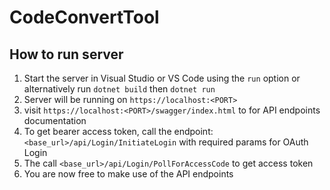 # CodeConvertTool

## How to run server

1. Start the server in Visual Studio or VS Code using the `run` option or alternatively run `dotnet build` then `dotnet run`
2. Server will be running on `https://localhost:<PORT>`
3. visit `https://localhost:<PORT>/swagger/index.html` to for API endpoints documentation
4. To get bearer access token, call the endpoint: `<base_url>/api/Login/InitiateLogin` with required params for OAuth Login
5. The call `<base_url>/api/Login/PollForAccessCode` to get access token
6. You are now free to make use of the API endpoints
